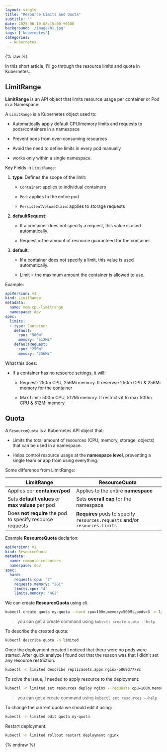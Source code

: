 ```yaml
---
layout: single
title: "Resource Limits and Quota"
subtitle: ""
date: 2025-06-10 08:15:00 +0100
background: '/image/01.jpg'
tags: ['kubernetes']
categories:
  - Kubernetes
---
```

{% raw %}


In this short article, I'll go through the resource limits and quota in Kubernetes.



## LimitRange

**LimitRange** is an API object that limits resource usage per container or Pod in a Namespace:

A ``LimitRange`` is a Kubernetes object used to:

- Automatically apply default CPU/memory limits and requests to pods/containers in a namespace

- Prevent pods from over-consuming resources

- Avoid the need to define limits in every pod manually

- works only within a single namespace.


Key Fields in ``LimitRange``:

1. **type**: Defines the scope of the limit:

	- ``Container``: applies to individual containers

	- ``Pod``: applies to the entire pod

	- ``PersistentVolumeClaim``: applies to storage requests

2. **defaultRequest**: 

	- If a container does not specify a request, this value is used automatically.

	- Request = the amount of resource guaranteed for the container.

3. **default**:

	- If a container does not specify a limit, this value is used automatically.

	- Limit = the maximum amount the container is allowed to use.


Example:

````yaml
apiVersion: v1
kind: LimitRange
metadata:
  name: mem-cpu-limitrange
  namespace: dev
spec:
  limits:
  - type: Container
    default:
      cpu: "500m"
      memory: "512Mi"
    defaultRequest:
      cpu: "250m"
      memory: "256Mi"

````

What this does:

- If a container has no resource settings, it will:

	- Request: 250m CPU, 256Mi memory. It reservse 250m CPU & 256Mi memory for the container
	
	- Max Limit: 500m CPU, 512Mi memory. It restricts it to max 500m CPU & 512Mi memory

## Quota

A ``ResourceQuota`` is a Kubernetes API object that:

- Limits the total amount of resources (CPU, memory, storage, objects) that can be used in a namespace.

- Helps control resource usage at the **namespace level**, preventing a single team or app from using everything.


Some difference from LimitRange:

| **LimitRange**                                            | **ResourceQuota**                                                           |
| --------------------------------------------------------- | --------------------------------------------------------------------------- |
| Applies per **container/pod**                             | Applies to the entire **namespace**                                         |
| Sets **default values** or **max values** per pod         | Sets **overall cap** for the namespace                                      |
| Does **not require** the pod to specify resource requests | **Requires** pods to specify `resources.requests` and/or `resources.limits` |


Example **ResourceQuota** declarion:

````yaml
apiVersion: v1
kind: ResourceQuota
metadata:
  name: compute-resources
  namespace: dev
spec:
  hard:
    requests.cpu: "2"
    requests.memory: "2Gi"
    limits.cpu: "4"
    limits.memory: "4Gi"
````


We can create **ResourceQuota** using cli. 

````bash
kubectl create quota my-quota --hard cpu=100m,memory=500Mi,pods=3 -n limited
````

>you can get a create command using ``kubectl create quota --help``

To describe the created quota:

````bash
kubectl describe quota -n limited
````


Once the deployment created I noticed that there were no pods were started. After quick analyze I found out that the reason was that I didn't set any resource restriction. 

````bash
kubectl -n limited describe replicasets.apps nginx-5869d7778c 
````

To solve the issue, I needed to apply resource to the deployment:

````bash
kubectl -n limited set resources deploy nginx --requests cpu=100m,memory=5Mi --limits cpu=200m,memory=20Mi
````

> you can get a create command using ``kubectl set resources --help``


To change the current quota we should edit it using:

````bash
kubectl -n limited edit quota my-quota
````

Restart deployment:

````bash
kubectl -n limited rollout restart deployment nginx
````

{% endraw %}
